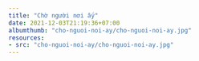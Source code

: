 ```yaml
---
title: "Chờ người nơi ấy"
date: 2021-12-03T21:19:36+07:00
albumthumb: "cho-nguoi-noi-ay/cho-nguoi-noi-ay.jpg"
resources:
- src: "cho-nguoi-noi-ay/cho-nguoi-noi-ay.jpg"
---
```

